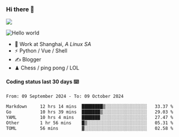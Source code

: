 ### Hi there 👋
![](https://komarev.com/ghpvc/?username=Xuhandsome)


<img src="https://github-readme-stats.vercel.app/api?username=XuHandsome&show_icons=true&theme=merko" alt="Hello world">

<br/>

- 🍻  Work at Shanghai, _A Linux SA_
- ⚡  Python / Vue / Shell
- ✍️  Blogger
- ♟  Chess / ping pong / LOL

#### Coding status last 30 days ⌨️

<!--START_SECTION:waka-->

```txt
From: 09 September 2024 - To: 09 October 2024

Markdown     12 hrs 14 mins  ████████▒░░░░░░░░░░░░░░░░   33.37 %
Go           10 hrs 39 mins  ███████▒░░░░░░░░░░░░░░░░░   29.03 %
YAML         10 hrs 4 mins   ███████░░░░░░░░░░░░░░░░░░   27.47 %
Other        1 hr 56 mins    █▒░░░░░░░░░░░░░░░░░░░░░░░   05.31 %
TOML         56 mins         ▓░░░░░░░░░░░░░░░░░░░░░░░░   02.58 %
```

<!--END_SECTION:waka-->

